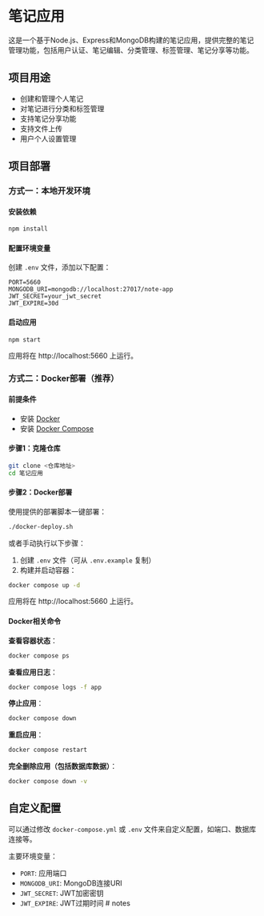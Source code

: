 # 笔记应用

这是一个基于Node.js、Express和MongoDB构建的笔记应用，提供完整的笔记管理功能，包括用户认证、笔记编辑、分类管理、标签管理、笔记分享等功能。

## 项目用途

- 创建和管理个人笔记
- 对笔记进行分类和标签管理
- 支持笔记分享功能
- 支持文件上传
- 用户个人设置管理

## 项目部署

### 方式一：本地开发环境

#### 安装依赖

```bash
npm install
```

#### 配置环境变量

创建 `.env` 文件，添加以下配置：

```
PORT=5660
MONGODB_URI=mongodb://localhost:27017/note-app
JWT_SECRET=your_jwt_secret
JWT_EXPIRE=30d
```

#### 启动应用

```bash
npm start
```

应用将在 http://localhost:5660 上运行。

### 方式二：Docker部署（推荐）

#### 前提条件

- 安装 [Docker](https://docs.docker.com/get-docker/)
- 安装 [Docker Compose](https://docs.docker.com/compose/install/)

#### 步骤1：克隆仓库

```bash
git clone <仓库地址>
cd 笔记应用
```

#### 步骤2：Docker部署

使用提供的部署脚本一键部署：

```bash
./docker-deploy.sh
```

或者手动执行以下步骤：

1. 创建 `.env` 文件（可从 `.env.example` 复制）
2. 构建并启动容器：

```bash
docker compose up -d
```

应用将在 http://localhost:5660 上运行。

#### Docker相关命令

**查看容器状态**：
```bash
docker compose ps
```

**查看应用日志**：
```bash
docker compose logs -f app
```

**停止应用**：
```bash
docker compose down
```

**重启应用**：
```bash
docker compose restart
```

**完全删除应用（包括数据库数据）**：
```bash
docker compose down -v
```

## 自定义配置

可以通过修改 `docker-compose.yml` 或 `.env` 文件来自定义配置，如端口、数据库连接等。

主要环境变量：

- `PORT`: 应用端口
- `MONGODB_URI`: MongoDB连接URI
- `JWT_SECRET`: JWT加密密钥
- `JWT_EXPIRE`: JWT过期时间 # notes
